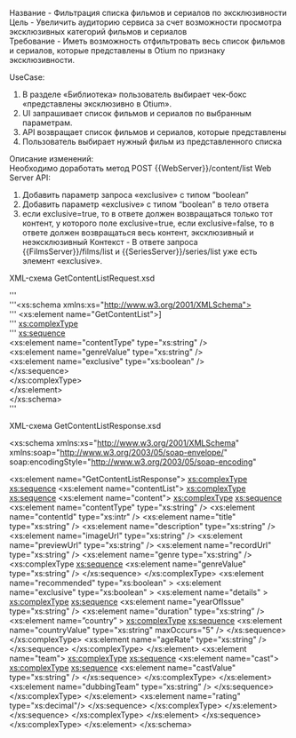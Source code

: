 
Название - Фильтрация списка фильмов и сериалов по эксклюзивности  
Цель - Увеличить аудиторию сервиса за счет возможности просмотра эксклюзивных категорий фильмов и сериалов  
Требование - Иметь возможность отфильтровать весь список фильмов и сериалов, которые представлены в Otium по признаку эксклюзивности.  

UseCase:
1. В разделе «Библиотека» пользователь выбирает чек-бокс «представлены эксклюзивно в Otium».
2. UI запрашивает список фильмов и сериалов по выбранным параметрам.
3. API возвращает список фильмов и сериалов, которые представлены
4. Пользователь выбирает нужный фильм из представленного списка

Описание изменений:  
Необходимо доработать метод POST {{WebServer}}/content/list Web Server API:
1. Добавить параметр запроса «exclusive» с типом “boolean”
2. Добавить параметр «exclusive» с типом “boolean” в тело ответа
3. если exclusive=true, то в ответе должен возвращаться только тот контент, у которого поле exclusive=true,
если exclusive=false, то в ответе должен возвращаться весь контент, эксклюзивный и неэксклюзивный
Контекст - В ответе запроса {{FilmsServer}}/films/list и {{SeriesServer}}/series/list уже есть элемент «exclusive». 


XML-схема GetContentListRequest.xsd  

'''<?xml version="1.0" encoding="UTF-8"?>  
'''<xs:schema xmlns:xs="http://www.w3.org/2001/XMLSchema">  
''' <xs:element name="GetContentList">]  
'''  <xs:complexType>  
'''   <xs:sequence>  
    <xs:element name="contentType" type="xs:string" />  
    <xs:element name="genreValue"  type="xs:string" />  
    <xs:element name="exclusive" type="xs:boolean"   />  
   </xs:sequence>  
  </xs:complexType>  
 </xs:element>  
</xs:schema>  
'''

XML-схема GetContentListResponse.xsd
<?xml version="1.0" encoding="UTF-8"?>
<xs:schema xmlns:xs="http://www.w3.org/2001/XMLSchema" xmlns:soap="http://www.w3.org/2003/05/soap-envelope/" soap:encodingStyle="http://www.w3.org/2003/05/soap-encoding"
>
<xs:element name="GetContentListResponse">
<xs:complexType>
<xs:sequence>
<xs:element name="contentList">
<xs:complexType>
<xs:sequence>
<xs:element name="content">
<xs:complexType>
<xs:sequence>
<xs:element name="contentType" type="xs:string" />
<xs:element name="contentId" type="xs:intr" />
<xs:element name="title" type="xs:string" />
<xs:element name="description" type="xs:string" />
<xs:element name="imageUrl" type="xs:string" />
<xs:element name="previewUrl" type="xs:string" />
<xs:element name="recordUrl" type="xs:string" />
<xs:element name="genre type="xs:string" />
<xs:complexType
<xs:sequence>
<xs:element name="genreValue" type="xs:string" />
</xs:sequence>
</xs:complexType>
<xs:element name="recommended" type="xs:boolean" >
<xs:element name="exclusive"  type="xs:boolean" >
<xs:element name="details" >
<xs:complexType>
<xs:sequence>
<xs:element name="yearOfIssue" type="xs:string" />
<xs:element name="duration" type="xs:string” />
<xs:element name=”country” >
<xs:complexType>
<xs:sequence>
<xs:element name="countryValue" type="xs:string" maxOccurs="5" />
</xs:sequence>
</xs:complexType>
<xs:element name="ageRate"  type="xs:string" />
</xs:sequence>
</xs:complexType>
</xs:element>
<xs:element name="team">
<xs:complexType>
<xs:sequence>
<xs:element name="cast">
<xs:complexType>
<xs:sequence>
<xs:element name="castValue" type="xs:string" />
</xs:sequence>
</xs:complexType>
</xs:element>
<xs:element name="dubbingTeam" type=”xs:string" />
</xs:sequence>
</xs:complexType>
</xs:element>
<xs:element name="rating" type="xs:decimal"/>
</xs:sequence>
</xs:complexType>
</xs:element>
</xs:sequence>
</xs:complexType>
</xs:element>
</xs:sequence>
</xs:complexType>
</xs:element>
</xs:schema>



